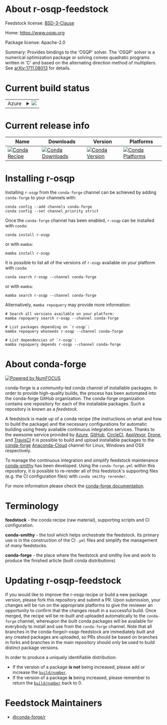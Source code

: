 About r-osqp-feedstock
======================

Feedstock license: [BSD-3-Clause](https://github.com/conda-forge/r-osqp-feedstock/blob/main/LICENSE.txt)

Home: https://www.osqp.org

Package license: Apache-2.0

Summary: Provides bindings to the 'OSQP' solver. The 'OSQP' solver is a numerical optimization package or solving convex quadratic programs written in 'C' and based on the alternating direction method of multipliers. See <arXiv:1711.08013> for details.

Current build status
====================


<table>
    
  <tr>
    <td>Azure</td>
    <td>
      <details>
        <summary>
          <a href="https://dev.azure.com/conda-forge/feedstock-builds/_build/latest?definitionId=14658&branchName=main">
            <img src="https://dev.azure.com/conda-forge/feedstock-builds/_apis/build/status/r-osqp-feedstock?branchName=main">
          </a>
        </summary>
        <table>
          <thead><tr><th>Variant</th><th>Status</th></tr></thead>
          <tbody><tr>
              <td>linux_64_r_base4.2</td>
              <td>
                <a href="https://dev.azure.com/conda-forge/feedstock-builds/_build/latest?definitionId=14658&branchName=main">
                  <img src="https://dev.azure.com/conda-forge/feedstock-builds/_apis/build/status/r-osqp-feedstock?branchName=main&jobName=linux&configuration=linux%20linux_64_r_base4.2" alt="variant">
                </a>
              </td>
            </tr><tr>
              <td>linux_64_r_base4.3</td>
              <td>
                <a href="https://dev.azure.com/conda-forge/feedstock-builds/_build/latest?definitionId=14658&branchName=main">
                  <img src="https://dev.azure.com/conda-forge/feedstock-builds/_apis/build/status/r-osqp-feedstock?branchName=main&jobName=linux&configuration=linux%20linux_64_r_base4.3" alt="variant">
                </a>
              </td>
            </tr><tr>
              <td>osx_64_r_base4.2</td>
              <td>
                <a href="https://dev.azure.com/conda-forge/feedstock-builds/_build/latest?definitionId=14658&branchName=main">
                  <img src="https://dev.azure.com/conda-forge/feedstock-builds/_apis/build/status/r-osqp-feedstock?branchName=main&jobName=osx&configuration=osx%20osx_64_r_base4.2" alt="variant">
                </a>
              </td>
            </tr><tr>
              <td>osx_64_r_base4.3</td>
              <td>
                <a href="https://dev.azure.com/conda-forge/feedstock-builds/_build/latest?definitionId=14658&branchName=main">
                  <img src="https://dev.azure.com/conda-forge/feedstock-builds/_apis/build/status/r-osqp-feedstock?branchName=main&jobName=osx&configuration=osx%20osx_64_r_base4.3" alt="variant">
                </a>
              </td>
            </tr><tr>
              <td>win_64</td>
              <td>
                <a href="https://dev.azure.com/conda-forge/feedstock-builds/_build/latest?definitionId=14658&branchName=main">
                  <img src="https://dev.azure.com/conda-forge/feedstock-builds/_apis/build/status/r-osqp-feedstock?branchName=main&jobName=win&configuration=win%20win_64_" alt="variant">
                </a>
              </td>
            </tr>
          </tbody>
        </table>
      </details>
    </td>
  </tr>
</table>

Current release info
====================

| Name | Downloads | Version | Platforms |
| --- | --- | --- | --- |
| [![Conda Recipe](https://img.shields.io/badge/recipe-r--osqp-green.svg)](https://anaconda.org/conda-forge/r-osqp) | [![Conda Downloads](https://img.shields.io/conda/dn/conda-forge/r-osqp.svg)](https://anaconda.org/conda-forge/r-osqp) | [![Conda Version](https://img.shields.io/conda/vn/conda-forge/r-osqp.svg)](https://anaconda.org/conda-forge/r-osqp) | [![Conda Platforms](https://img.shields.io/conda/pn/conda-forge/r-osqp.svg)](https://anaconda.org/conda-forge/r-osqp) |

Installing r-osqp
=================

Installing `r-osqp` from the `conda-forge` channel can be achieved by adding `conda-forge` to your channels with:

```
conda config --add channels conda-forge
conda config --set channel_priority strict
```

Once the `conda-forge` channel has been enabled, `r-osqp` can be installed with `conda`:

```
conda install r-osqp
```

or with `mamba`:

```
mamba install r-osqp
```

It is possible to list all of the versions of `r-osqp` available on your platform with `conda`:

```
conda search r-osqp --channel conda-forge
```

or with `mamba`:

```
mamba search r-osqp --channel conda-forge
```

Alternatively, `mamba repoquery` may provide more information:

```
# Search all versions available on your platform:
mamba repoquery search r-osqp --channel conda-forge

# List packages depending on `r-osqp`:
mamba repoquery whoneeds r-osqp --channel conda-forge

# List dependencies of `r-osqp`:
mamba repoquery depends r-osqp --channel conda-forge
```


About conda-forge
=================

[![Powered by
NumFOCUS](https://img.shields.io/badge/powered%20by-NumFOCUS-orange.svg?style=flat&colorA=E1523D&colorB=007D8A)](https://numfocus.org)

conda-forge is a community-led conda channel of installable packages.
In order to provide high-quality builds, the process has been automated into the
conda-forge GitHub organization. The conda-forge organization contains one repository
for each of the installable packages. Such a repository is known as a *feedstock*.

A feedstock is made up of a conda recipe (the instructions on what and how to build
the package) and the necessary configurations for automatic building using freely
available continuous integration services. Thanks to the awesome service provided by
[Azure](https://azure.microsoft.com/en-us/services/devops/), [GitHub](https://github.com/),
[CircleCI](https://circleci.com/), [AppVeyor](https://www.appveyor.com/),
[Drone](https://cloud.drone.io/welcome), and [TravisCI](https://travis-ci.com/)
it is possible to build and upload installable packages to the
[conda-forge](https://anaconda.org/conda-forge) [Anaconda-Cloud](https://anaconda.org/)
channel for Linux, Windows and OSX respectively.

To manage the continuous integration and simplify feedstock maintenance
[conda-smithy](https://github.com/conda-forge/conda-smithy) has been developed.
Using the ``conda-forge.yml`` within this repository, it is possible to re-render all of
this feedstock's supporting files (e.g. the CI configuration files) with ``conda smithy rerender``.

For more information please check the [conda-forge documentation](https://conda-forge.org/docs/).

Terminology
===========

**feedstock** - the conda recipe (raw material), supporting scripts and CI configuration.

**conda-smithy** - the tool which helps orchestrate the feedstock.
                   Its primary use is in the construction of the CI ``.yml`` files
                   and simplify the management of *many* feedstocks.

**conda-forge** - the place where the feedstock and smithy live and work to
                  produce the finished article (built conda distributions)


Updating r-osqp-feedstock
=========================

If you would like to improve the r-osqp recipe or build a new
package version, please fork this repository and submit a PR. Upon submission,
your changes will be run on the appropriate platforms to give the reviewer an
opportunity to confirm that the changes result in a successful build. Once
merged, the recipe will be re-built and uploaded automatically to the
`conda-forge` channel, whereupon the built conda packages will be available for
everybody to install and use from the `conda-forge` channel.
Note that all branches in the conda-forge/r-osqp-feedstock are
immediately built and any created packages are uploaded, so PRs should be based
on branches in forks and branches in the main repository should only be used to
build distinct package versions.

In order to produce a uniquely identifiable distribution:
 * If the version of a package **is not** being increased, please add or increase
   the [``build/number``](https://docs.conda.io/projects/conda-build/en/latest/resources/define-metadata.html#build-number-and-string).
 * If the version of a package **is** being increased, please remember to return
   the [``build/number``](https://docs.conda.io/projects/conda-build/en/latest/resources/define-metadata.html#build-number-and-string)
   back to 0.

Feedstock Maintainers
=====================

* [@conda-forge/r](https://github.com/conda-forge/r/)

